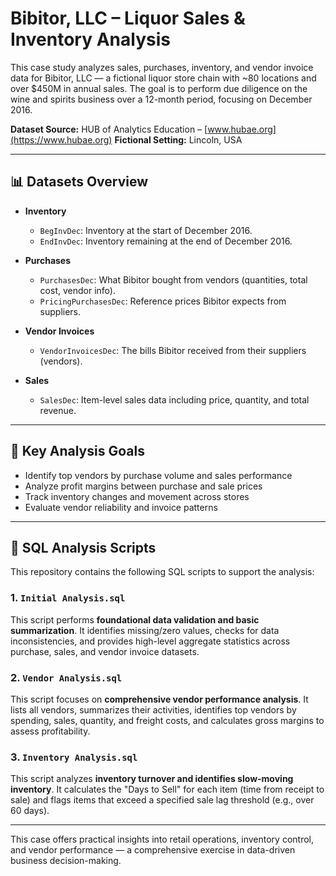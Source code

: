 # Bibitor, LLC – Liquor Sales & Inventory Analysis

This case study analyzes sales, purchases, inventory, and vendor invoice data for Bibitor, LLC — a fictional liquor store chain with ~80 locations and over $450M in annual sales. The goal is to perform due diligence on the wine and spirits business over a 12-month period, focusing on December 2016.

**Dataset Source:** HUB of Analytics Education – [www.hubae.org](https://www.hubae.org)
**Fictional Setting:** Lincoln, USA

---

## 📊 Datasets Overview

- **Inventory**
  - `BegInvDec`: Inventory at the start of December 2016.
  - `EndInvDec`: Inventory remaining at the end of December 2016.

- **Purchases**
  - `PurchasesDec`: What Bibitor bought from vendors (quantities, total cost, vendor info).
  - `PricingPurchasesDec`: Reference prices Bibitor expects from suppliers.

- **Vendor Invoices**
  - `VendorInvoicesDec`: The bills Bibitor received from their suppliers (vendors).

- **Sales**
  - `SalesDec`: Item-level sales data including price, quantity, and total revenue.

---

## 🎯 Key Analysis Goals

- Identify top vendors by purchase volume and sales performance
- Analyze profit margins between purchase and sale prices
- Track inventory changes and movement across stores
- Evaluate vendor reliability and invoice patterns

---

## 📜 SQL Analysis Scripts

This repository contains the following SQL scripts to support the analysis:

### 1. `Initial Analysis.sql`
This script performs **foundational data validation and basic summarization**. It identifies missing/zero values, checks for data inconsistencies, and provides high-level aggregate statistics across purchase, sales, and vendor invoice datasets.

### 2. `Vendor Analysis.sql`
This script focuses on **comprehensive vendor performance analysis**. It lists all vendors, summarizes their activities, identifies top vendors by spending, sales, quantity, and freight costs, and calculates gross margins to assess profitability.

### 3. `Inventory Analysis.sql`
This script analyzes **inventory turnover and identifies slow-moving inventory**. It calculates the "Days to Sell" for each item (time from receipt to sale) and flags items that exceed a specified sale lag threshold (e.g., over 60 days).

---

This case offers practical insights into retail operations, inventory control, and vendor performance — a comprehensive exercise in data-driven business decision-making.
